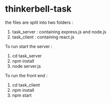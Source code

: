 # thinkerbell-task

the files are split into two folders :

1. task_server :
   containing express.js and node.js
2. task_client :
   containing react.js
   
To run start the server : 
   1. cd task_server
   2. npm install 
   3. node server.js

To run the front end : 
   1. cd task_client
   2. npm install
   3. npm start
